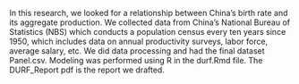 In this research, we looked for a relationship between China’s birth rate and its aggregate production.
We collected data from China’s National Bureau of Statistics (NBS) which conducts a population census every ten years since 1950, which includes data on annual productivity surveys, labor force, average salary, etc. We did data processing and had the final dataset Panel.csv.
Modeling was performed using R in the durf.Rmd file.
The DURF_Report pdf is the report we drafted.
